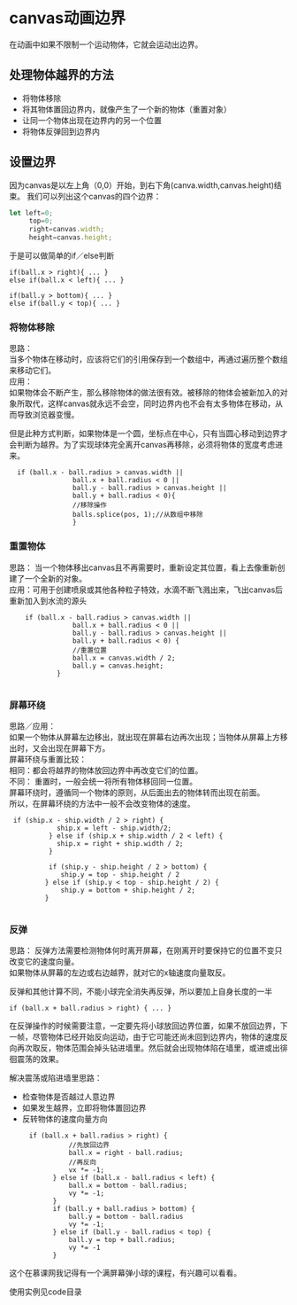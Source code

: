 # canvas动画边界

在动画中如果不限制一个运动物体，它就会运动出边界。

## 处理物体越界的方法
- 将物体移除
- 将其物体置回边界内，就像产生了一个新的物体（重置对象）
- 让同一个物体出现在边界内的另一个位置
- 将物体反弹回到边界内

## 设置边界
因为canvas是以左上角（0,0）开始，到右下角(canva.width,canvas.height)结束。
我们可以列出这个canvas的四个边界：

``` javascript
let left=0;
	 top=0;
	 right=canvas.width;
	 height=canvas.height;
```

于是可以做简单的if／else判断

``` 
if(ball.x > right){ ... }
else if(ball.x < left){ ... }

if(ball.y > bottom){ ... }
else if(ball.y < top){ ... }

``` 

### 将物体移除 
思路：  
当多个物体在移动时，应该将它们的引用保存到一个数组中，再通过遍历整个数组来移动它们。  
应用：  
如果物体会不断产生，那么移除物体的做法很有效。被移除的物体会被新加入的对象所取代，这样canvas就永远不会空，同时边界内也不会有太多物体在移动，从而导致浏览器变慢。  


但是此种方式判断，如果物体是一个圆，坐标点在中心，只有当圆心移动到边界才会判断为越界。为了实现球体完全离开canvas再移除，必须将物体的宽度考虑进来。

```  
  if (ball.x - ball.radius > canvas.width ||
                ball.x + ball.radius < 0 ||
                ball.y - ball.radius > canvas.height ||
                ball.y + ball.radius < 0){
                //移除操作
                balls.splice(pos, 1);//从数组中移除
                }
```   

### 重置物体

思路：
当一个物体移出canvas且不再需要时，重新设定其位置，看上去像重新创建了一个全新的对象。   
应用：可用于创建喷泉或其他各种粒子特效，水滴不断飞溅出来，飞出canvas后重新加入到水流的源头

```    
    if (ball.x - ball.radius > canvas.width ||
                ball.x + ball.radius < 0 ||
                ball.y - ball.radius > canvas.height ||
                ball.y + ball.radius < 0) {
                //重置位置
                ball.x = canvas.width / 2;
                ball.y = canvas.height;
            }
 
```  

### 屏幕环绕   
思路／应用：  
如果一个物体从屏幕左边移出，就出现在屏幕右边再次出现；当物体从屏幕上方移出时，又会出现在屏幕下方。    
屏幕环绕与重置比较：  
相同：都会将越界的物体放回边界中再改变它们的位置。  
不同：
重置时，一般会统一将所有物体移回同一位置。  
屏幕环绕时，遵循同一个物体的原则，从后面出去的物体转而出现在前面。  
所以，在屏幕环绕的方法中一般不会改变物体的速度。  

```  
 if (ship.x - ship.width / 2 > right) {
            ship.x = left - ship.width/2;
          } else if (ship.x + ship.width / 2 < left) {
            ship.x = right + ship.width / 2;
          }

          if (ship.y - ship.height / 2 > bottom) {
             ship.y = top - ship.height / 2
         } else if (ship.y < top - ship.height / 2) {
             ship.y = bottom + ship.height / 2;
         }
         
```   

### 反弹  
 思路：
 反弹方法需要检测物体何时离开屏幕，在刚离开时要保持它的位置不变只改变它的速度向量。  
 如果物体从屏幕的左边或右边越界，就对它的x轴速度向量取反。    
 
 反弹和其他计算不同，不能小球完全消失再反弹，所以要加上自身长度的一半  
 
 ```   
 if (ball.x + ball.radius > right) { ... }
 ```  
  
  在反弹操作的时候需要注意，一定要先将小球放回边界位置，如果不放回边界，下一帧，尽管物体已经开始反向运动，由于它可能还尚未回到边界内，物体的速度反向再次取反，物体范围会掉头钻进墙里。然后就会出现物体陷在墙里，或进或出徘徊震荡的效果。   
  
  解决震荡或陷进墙里思路：  
    
 - 检查物体是否越过人意边界  
 - 如果发生越界，立即将物体置回边界  
 - 反转物体的速度向量方向   
 
 ```  
      if (ball.x + ball.radius > right) {
      			//先放回边界
                ball.x = right - ball.radius;
                //再反向
                vx *= -1;
            } else if (ball.x - ball.radius < left) {
                ball.x = bottom - ball.radius;
                vy *= -1;
            }
            if (ball.y + ball.radius > bottom) {
                ball.y = bottom - ball.radius
                vy *= -1;
            } else if (ball.y - ball.radius < top) {
                ball.y = top + ball.radius;
                vy *= -1
            }
 ```  
 
 这个在慕课网我记得有一个满屏幕弹小球的课程，有兴趣可以看看。
 
 
 使用实例见code目录


 



